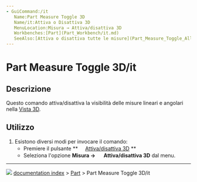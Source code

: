 ```yaml
---
- GuiCommand:/it
   Name:Part Measure Toggle 3D
   Name/it:Attiva o Disattiva 3D
   MenuLocation:Misura → Attiva/disattiva 3D
   Workbenches:[Part](Part_Workbench/it.md)
   SeeAlso:[Attiva o disattiva tutte le misure](Part_Measure_Toggle_All/it.md), [Attiva o Disattiva le misure Delta](Part_Measure_Toggle_Delta/it.md)
---
```


# Part Measure Toggle 3D/it



## Descrizione

Questo comando attiva/disattiva la visibilità delle misure lineari e angolari nella [Vista 3D](3D_view/it.md).



## Utilizzo

1.  Esistono diversi modi per invocare il comando:
    -   Premiere il pulsante **<img src="images/Part_Measure_Toggle_3D.svg" width=16px> [Attiva/disattiva 3D](Part_Measure_Toggle_3D/it.md)
**
    -   Seleziona l\'opzione **Misura → <img src="images/Part_Measure_Toggle_3D.svg" width=16px> Attiva/disattiva 3D** dal menu.



---
![](images/Button_right.svg) [documentation index](../README.md) > [Part](Part_Workbench.md) > Part Measure Toggle 3D/it
